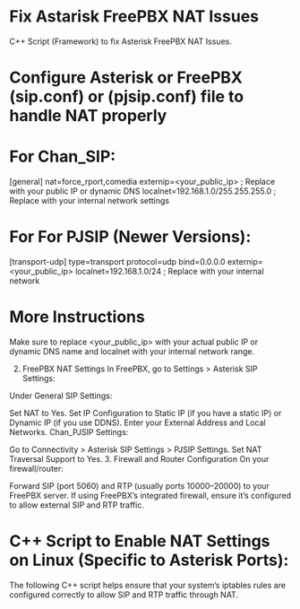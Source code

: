 # Fix Astarisk FreePBX NAT Issues

C++ Script (Framework) to fix Asterisk FreePBX NAT Issues.

# Configure Asterisk or FreePBX (sip.conf) or (pjsip.conf) file to handle NAT properly

# For Chan_SIP:

[general]
nat=force_rport,comedia
externip=<your_public_ip>  ; Replace with your public IP or dynamic DNS
localnet=192.168.1.0/255.255.255.0  ; Replace with your internal network settings

# For For PJSIP (Newer Versions):

[transport-udp]
type=transport
protocol=udp
bind=0.0.0.0
externip=<your_public_ip>
localnet=192.168.1.0/24  ; Replace with your internal network

# More Instructions

Make sure to replace <your_public_ip> with your actual public IP or dynamic DNS name and localnet with your internal network range.

2. FreePBX NAT Settings
In FreePBX, go to Settings > Asterisk SIP Settings:

Under General SIP Settings:

Set NAT to Yes.
Set IP Configuration to Static IP (if you have a static IP) or Dynamic IP (if you use DDNS).
Enter your External Address and Local Networks.
Chan_PJSIP Settings:

Go to Connectivity > Asterisk SIP Settings > PJSIP Settings.
Set NAT Traversal Support to Yes.
3. Firewall and Router Configuration
On your firewall/router:

Forward SIP (port 5060) and RTP (usually ports 10000–20000) to your FreePBX server.
If using FreePBX’s integrated firewall, ensure it’s configured to allow external SIP and RTP traffic.

# C++ Script to Enable NAT Settings on Linux (Specific to Asterisk Ports):

The following C++ script helps ensure that your system’s iptables rules are configured correctly to allow SIP and RTP traffic through NAT.
